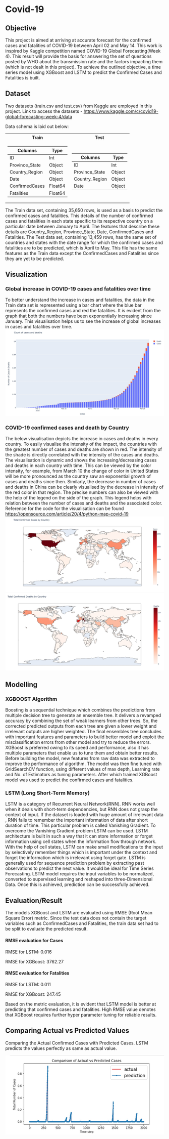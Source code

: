 # Covid-19
## Objective
This project is aimed at arriving at accurate forecast for the confirmed cases and fatalities of COVID-19 between April 02 and May 14. This work is inspired by Kaggle competition named COVID-19 Global Forecasting(Week 4). This result will provide the basis for answering the set of questions posted by WHO about the transmission rate and the factors impacting them (which is not dealt in this project). To achieve the outlined objective, a time series model using XGBoost and LSTM to predict the Confirmed Cases and Fatalities is built.

## Dataset

Two datasets (train.csv and test.csv) from Kaggle are employed in this project. Link to access the datasets - https://www.kaggle.com/c/covid19-global-forecasting-week-4/data

Data schema is laid out below:

<table>
<tr><th><b>Train</b></th><th><b>Test</b></th></tr>
<tr><td>

|Columns|Type|
|-------|----|
|ID     |Int |
|Province_State|Object|
|Country_Region|Object|
|Date|Object|
|ConfirmedCases|Float64|
|Fatalities|Float64

</td><td>

|Columns|Type|
|-------|----|
|ID     |Int |
|Province_State|Object|
|Country_Region|Object|
|Date|Object|

</td></tr> </table>

The Train data set, containing 35,650 rows, is used as a basis to predict the confirmed cases and fatalities. This details of the number of confirmed cases and fatalities in each state specific to its respective country on a particular date between January to April. The features that describe these details are Country_Region, Province_State, Date, ConfirmedCases and Fatalities. 
The Test data set, containing 13,459 rows, has the same set of countries and states with the date range for which the confirmed cases and fatalities are to be predicted, which is April to May. This file has the same features as the Train data except the ConfirmedCases and Fatalities since they are yet to be predicted.

## Visualization
### Global increase in COVID-19 cases and fatalities over time
To better understand the increase in cases and fatalities, the data in the Train data set is represented using a bar chart where the blue bar represents the confirmed cases and red the fatalities. It is evident from the graph that both the numbers have been exponentially increasing since January. This visualisation helps us to see the increase of global increases in cases and fatalities over time.
![](Visualization_Images/Count_of_Cases_and_Deaths.png)

### COVID-19 confirmed cases and death by Country
The below visualisation depicts the increase in cases and deaths in every country. To easily visualise the intensity of the impact, the countries with the greatest number of cases and deaths are shown in red. The intensity of the shade is directly correlated with the intensity of the cases and deaths. The visualisation is dynamic and shows the increasing/decreasing cases and deaths in each country with time. This can be viewed by the color intensity, for example, from March 10 the change of color in United States will be more pronounced as the country saw an exponential growth of cases and deaths since then. Similarly, the decrease in number of cases and deaths in China can be clearly visualised by the decrease in intensity of the red color in that region. The precise numbers can also be viewed with the help of the legend on the side of the graph. This legend helps with relation between the number of cases and deaths and the associated color. 
Reference for the code for the visualisation can be found https://opensource.com/article/20/4/python-map-covid-19
![](Visualization_Images/Confirmed_Cases.png)
![](Visualization_Images/Confirmed_Deaths.png)

## Modelling
### XGBOOST Algorithm
Boosting is a sequential technique which combines the predictions from multiple decision tree to generate an ensemble tree. It delivers a revamped accuracy by combining the set of weak learners from other trees. So, the corrected predicted outputs from each tree are given a lower weight and irrelevant outputs are higher weighted.  The final ensembles tree concludes with important features and parameters to build better model and exploit the misclassification errors from other model and try to reduce the errors. XGBoost is preferred owing to its speed and performance, also it has multiple parameters that enable us to tune them and obtain better results. Before building the model, new features from raw data was extracted to improve the performance of algorithm. The model was then fine tuned with GridSearchCV function, using different values of max depth, Learning rate and No. of Estimators as tuning parameters. After which trained XGBoost model was used to predict the confirmed cases and fatalities.

### LSTM (Long Short-Term Memory)
LSTM is a category of  Recurrent Neural Network(RNN).  RNN works well when it deals with short-term dependencies, but RNN does not grasp the context of input. If the dataset is loaded with huge amount of  irrelevant data , RNN fails to remember the important information of data after short duration of time. This particular problem is called Vanishing Gradient. To overcome the Vanishing Gradient problem LSTM can be used. LSTM architecture is built in such a way that it can store information or forget information using cell states when the information flow through network. With the help of cell states, LSTM can make small modifications to the input by selectively remember things which is important under the context and forget the information which is irrelevant using forget gate. LSTM is generally used for sequence prediction problem by extracting past observations to predict the next value. It would be ideal for Time Series Forecasting. LSTM model requires the input variables to be normalized, converted to supervised learning and reshaped into three-Dimensional Data. Once this is achieved, prediction can be successfully achieved. 

## Evaluation/Result

The models XGBoost and LSTM are evaluated using RMSE (Root Mean Square Error) metric. Since the test data does not contain the target variables such as ConfirmedCases and Fatalities, the train data set had to be split to evaluate the predicted result. 
#### RMSE evaluation for Cases
RMSE for LSTM: 0.016

RMSE for XGBoost: 3762.27
#### RMSE evaluation for Fatalities
RMSE for LSTM: 0.011

RMSE for XGBoost: 247.45

Based on the metric evaluation, it is evident that LSTM model is better at predicting that confirmed cases and fatalities. High RMSE value denotes that XGBoost requires further hyper parameter tuning for reliable results. 

## Comparing Actual vs Predicted Values

Comparing the Actual Confirmed Cases with Predicted Cases. LSTM predicts the values perfectly as same as actual value.

![](Visualization_Images/ActualvsPredictedValues.png)
